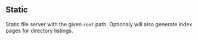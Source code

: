 ## Static

Static file server with the given ```root``` path. Optionaly will also generate index pages for directory listings.